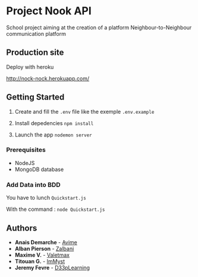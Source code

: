 # Project Nook API

School project aiming at the creation of a platform Neighbour-to-Neighbour communication platform

## Production site

Deploy with heroku

http://nock-nock.herokuapp.com/

## Getting Started 

1. Create and fill the `.env` file like the exemple `.env.example`

2. Install depedencies
```npm install```

3. Launch the app
```nodemon server```

### Prerequisites

- NodeJS
- MongoDB database

### Add Data into BDD

You have to lunch 
```Quickstart.js```

With the command : ``` node Quickstart.js ```

## Authors

* **Anais Demarche** - [Avime](https://github.com/Avime)
* **Alban Pierson** - [Zalbani](https://github.com/Zalbani)
* **Maxime V.** - [Valetmax](https://github.com/valetmax)
* **Titouan G.** - [ImMyst](https://github.com/ImMyst)
* **Jeremy Fevre** - [D33pLearning](https://github.com/D33pLearning)
